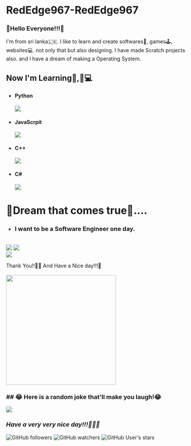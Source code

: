 # RedEdge967-RedEdge967

<h3>🌈Hello Everyone!!!🌈</h3>

I'm from sri lanka🇱🇰. I like to learn and create softwares📲, games🕹️, websites💻.
not only that but also designing. I have made Scratch projects also.
and I have a dream of making a Operating System.

<h2>Now I'm Learning👨,🏻‍💻</h2>
<ul>
  <h4><li>Python</h4> <img src="https://img.shields.io/badge/Python-FFD43B?style=for-the-badge&logo=python&logoColor=darkgreen" /></li>
  <h4><li>JavaScrpit</h4> <img src="https://img.shields.io/badge/JavaScript-323330?style=for-the-badge&logo=javascript&logoColor=F7DF1E" /></li>
  <h4><li>C++</h4> <img src="https://img.shields.io/badge/C%2B%2B-00599C?style=for-the-badge&logo=c%2B%2B&logoColor=white" /></li>
  <h4><li>C#</h4> <IMG SRC="https://img.shields.io/badge/C%23-239120?style=for-the-badge&logo=c-sharp&logoColor=white" /></li>
</ul>
<h1>🌠Dream that comes true🌠....</h1>
<ul>
  <h3><li>I want to be a Software Engineer one day.</li></h3>
</ul>
<br>
<IMG SRC="https://github-readme-stats.vercel.app/api?username=RedEdge967&show_icons=true&theme=tokyonight" />
<IMG SRC="https://github-readme-stats.vercel.app/api/top-langs/?username=RedEdge967&layout=compact&theme=tokyonight" /><br>
<IMG SRC="https://github-profile-trophy.vercel.app/?username=RedEdge967&theme=darkhub">

Thank You!!👋🏻 And Have a Nice day!!!🤝<br><br>
<img src="https://user-images.githubusercontent.com/91379432/136691707-1acaf306-b958-4a6f-91ca-e8c1728b270a.gif" width="300" height="300"><br>
<h3>## 😂 Here is a random joke that'll make you laugh!😂</h3>
<IMG SRC="https://readme-jokes.vercel.app/api">
  <h3><b><i>Have a very very nice day!!!🌈🌠👋</b></i></h3>
  
<img alt="GitHub followers" src="https://img.shields.io/github/followers/RedEdge967?style=social">   <img alt="GitHub watchers" src="https://img.shields.io/github/watchers/RedEdge967/RedEdge967?style=social">   <img alt="GitHub User's stars" src="https://img.shields.io/github/stars/RedEdge967?style=social"><br>

